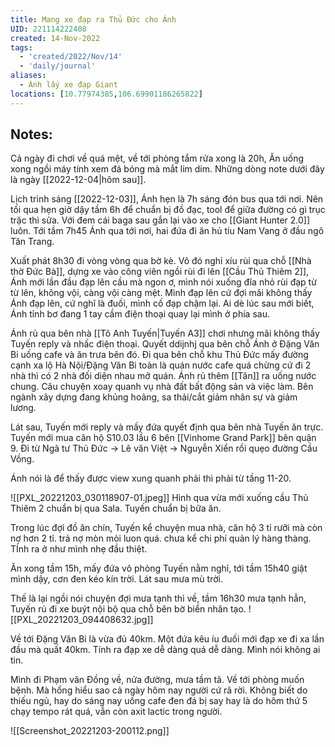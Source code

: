 ```yaml
---
title: Mang xe đạp ra Thủ Đức cho Ánh
UID: 221114222408
created: 14-Nov-2022
tags:
  - 'created/2022/Nov/14'
  - 'daily/journal'
aliases:
  - Ánh lấy xe đạp Giant
locations: [10.77974385,106.69901186265822]
---
```

## Notes:

Cả ngày đi chơi về quá mệt, về tới phòng tắm rửa xong là 20h, Ăn uống xong ngồi máy tính xem đá bóng mà mắt lim dim. Những dòng note dưới đây là ngày [[2022-12-04|hôm sau]].

Lịch trình sáng [[2022-12-03]], Ánh hẹn là 7h sáng đón bus qua tới nơi. Nên tối qua hẹn giờ dậy tầm 6h để chuẩn bị đồ đạc, tool để giữa đường có gì trục trặc thì sửa. Với đem cái baga sau gắn lại vào xe cho [[Giant Hunter 2.0]] luôn. Tới tầm 7h45 Ánh qua tới nơi, hai đứa đi ăn hủ tíu Nam Vang ở đầu ngõ Tân Trang. 

Xuất phát 8h30 đi vòng vòng qua bờ kè. Vô đó nghỉ xíu rùi qua chỗ [[Nhà thờ Đức Bà]], dựng xe vào công viên ngồi rùi đi lên [[Cầu Thủ Thiêm 2]], Ánh mới lần đầu đạp lên cầu mà ngon ơ, mình nói xuống đĩa nhỏ rùi đạp từ từ lên, không vội, càng vội càng mệt.  Mình đạp lên cứ đợi mãi không thấy Ánh đạp lên, cứ nghĩ là đuối, mình cố đạp chậm lại. Ai dè lúc sau mới biết, Ánh tỉnh bơ đang 1 tay cầm điện thoại quay lại mình ở phía sau.

Ánh rủ qua bên nhà [[Tô Anh Tuyến|Tuyến A3]] chơi nhưng mãi không thấy Tuyến reply và nhấc điện thoại. Quyết ddijnhj qua bên chỗ Ánh ở Đặng Văn Bi uống cafe và ăn trưa bên đó. Đi qua bên chỗ khu Thủ Đức mấy đường cạnh xa lộ Hà Nội/Đặng Văn Bi toàn là quán nước cafe quá chừng cứ đi 2 nhà thì có 2 nhà đối diện nhau mở quán. Ánh rủ thêm [[Tân]] ra uống nước chung. Câu chuyện xoay quanh vụ nhà đất bất động sản và việc làm. Bên ngành xây dựng đang khủng hoảng, sa thải/cắt giảm nhân sự và giảm lương.

Lát sau, Tuyến mới reply và mấy đứa quyết định qua bên nhà Tuyến ăn trực. Tuyến mới mua căn hộ S10.03 lầu 6 bên [[Vinhome Grand Park]] bên quận 9. Đi từ Ngã tư Thủ Đức -> Lê văn Việt -> Nguyễn Xiển rồi quẹo đường Cầu Vồng. 

Ánh nói là để thấy được view xung quanh phải thì phải từ tầng 11-20.

![[PXL_20221203_030118907-01.jpeg]]
Hình qua vừa mới xuống cầu Thủ Thiêm 2 chuẩn bị qua Sala. Tuyến chuẩn bị bữa ăn.

Trong lúc đợi đồ ăn chín, Tuyến kể chuyện mua nhà, căn hộ 3 tỉ rưỡi mà còn nợ hơn 2 tỉ. trả nợ mòn mỏi luon quá. chưa kể chi phí quản lý hàng thàng. TÍnh ra ở như mình nhẹ đầu thiệt.

Ăn xong tầm 15h, mấy đứa vô phòng Tuyến nằm nghỉ, tới tầm 15h40 giật mình dậy, cơn đen kéo kín trời. Lát sau mưa mù trời.

Thế là lại ngồi nói chuyện đợi mưa tạnh thì về, tầm 16h30 mưa tạnh hẳn, Tuyến rủ đi xe buýt nội bộ qua chỗ bên bờ biển nhân tạo.
![[PXL_20221203_094408632.jpg]]

Về tới Đặng Văn Bi là vừa đủ 40km. Một đứa kêu íu đuối mới đạp xe đi xa lần đầu mà quất 40km. Tính ra đạp xe dễ dàng quá dễ dàng. Mình nói không ai tin.

Mình đi Phạm văn Đồng về, nửa đường, mưa tầm tã. Về tới phòng muốn bệnh. Mà hổng hiểu sao cả ngày hôm nay người cứ rã rời. Không biết do thiếu ngủ, hay do sáng nay uống cafe đen đá bị say hay là do hôm thứ 5 chạy tempo rát quá, vẫn còn axit lactic trong người.

![[Screenshot_20221203-200112.png]]